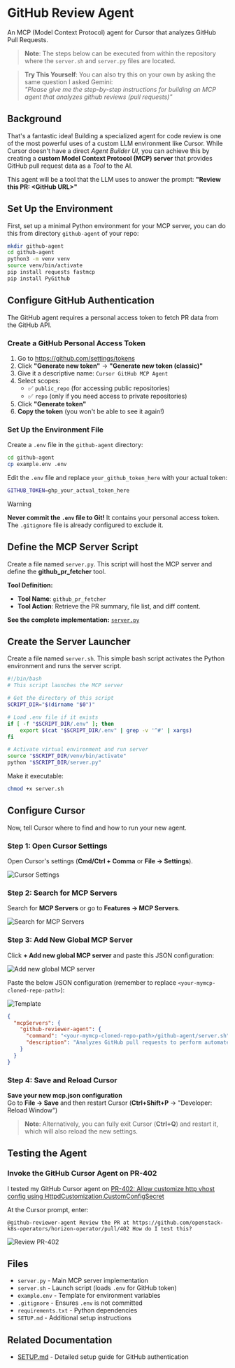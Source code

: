# GitHub Review Agent

An MCP (Model Context Protocol) agent for Cursor that analyzes GitHub Pull Requests.

> **Note**: The steps below can be executed from within the repository where the `server.sh` and `server.py` files are located.

> **Try This Yourself**: You can also try this on your own by asking the same question I asked Gemini:  
> *"Please give me the step-by-step instructions for building an MCP agent that analyzes github reviews (pull requests)"*

## Background

That's a fantastic idea! Building a specialized agent for code review is one of the most powerful uses of a custom LLM environment like Cursor. While Cursor doesn't have a direct *Agent Builder UI*, you can achieve this by creating a **custom Model Context Protocol (MCP) server** that provides GitHub pull request data as a *Tool* to the AI.

This agent will be a tool that the LLM uses to answer the prompt: **"Review this PR: &lt;GitHub URL&gt;"**

## Set Up the Environment

First, set up a minimal Python environment for your MCP server, you can do this from directory `github-agent` of your repo:

```bash
mkdir github-agent
cd github-agent
python3 -m venv venv
source venv/bin/activate
pip install requests fastmcp
pip install PyGithub
```

## Configure GitHub Authentication

The GitHub agent requires a personal access token to fetch PR data from the GitHub API.

### Create a GitHub Personal Access Token

1. Go to https://github.com/settings/tokens
2. Click **"Generate new token"** → **"Generate new token (classic)"**
3. Give it a descriptive name: `Cursor GitHub MCP Agent`
4. Select scopes:
   - ✅ `public_repo` (for accessing public repositories)
   - ✅ `repo` (only if you need access to private repositories)
5. Click **"Generate token"**
6. **Copy the token** (you won't be able to see it again!)

### Set Up the Environment File

Create a `.env` file in the `github-agent` directory:

```bash
cd github-agent
cp example.env .env
```

Edit the `.env` file and replace `your_github_token_here` with your actual token:

```bash
GITHUB_TOKEN=ghp_your_actual_token_here
```

> [!WARNING]
> **Never commit the `.env` file to Git!** It contains your personal access token.  
> The `.gitignore` file is already configured to exclude it.

## Define the MCP Server Script

Create a file named `server.py`. This script will host the MCP server and define the **github_pr_fetcher** tool.

**Tool Definition:**
- **Tool Name**: `github_pr_fetcher`
- **Tool Action**: Retrieve the PR summary, file list, and diff content.

**See the complete implementation:** [`server.py`](server.py)

## Create the Server Launcher

Create a file named `server.sh`. This simple bash script activates the Python environment and runs the server script.

```bash
#!/bin/bash
# This script launches the MCP server

# Get the directory of this script
SCRIPT_DIR="$(dirname "$0")"

# Load .env file if it exists
if [ -f "$SCRIPT_DIR/.env" ]; then
    export $(cat "$SCRIPT_DIR/.env" | grep -v '^#' | xargs)
fi

# Activate virtual environment and run server
source "$SCRIPT_DIR/venv/bin/activate"
python "$SCRIPT_DIR/server.py"
```

Make it executable:

```bash
chmod +x server.sh
```

## Configure Cursor

Now, tell Cursor where to find and how to run your new agent.

### Step 1: Open Cursor Settings

Open Cursor's settings (**Cmd/Ctrl + Comma** or **File -> Settings**).

![Cursor Settings](../images/howto_use_cursor_mcp_ageng_github_settings.png)

### Step 2: Search for MCP Servers

Search for **MCP Servers** or go to **Features -> MCP Servers**.

![Search for MCP Servers](../images/howto_use_cursor_mcp_ageng_github_search_for_mcp_servers.png)

### Step 3: Add New Global MCP Server

Click **+ Add new global MCP server** and paste this JSON configuration:

![Add new global MCP server](../images/howto_use_cursor_mcp_ageng_github_add_new_global_mcp_server.png)

Paste the below JSON configuration (remember to replace `<your-mymcp-cloned-repo-path>`):

![Template](../images/howto_use_cursor_mcp_ageng_github_add_new_global_mcp_server_template.png)

```json
{
  "mcpServers": {
    "github-reviewer-agent": {
      "command": "<your-mymcp-cloned-repo-path>/github-agent/server.sh",
      "description": "Analyzes GitHub pull requests to perform automated code review."
    }
  }
}
```

### Step 4: Save and Reload Cursor

**Save your new mcp.json configuration**  
Go to **File → Save** and then restart Cursor (**Ctrl+Shift+P** → "Developer: Reload Window")

> **Note**: Alternatively, you can fully exit Cursor (**Ctrl+Q**) and restart it, which will also reload the new settings.

## Testing the Agent

### Invoke the GitHub Cursor Agent on PR-402

I tested my GitHub Cursor agent on [PR-402: Allow customize http vhost config using HttpdCustomization.CustomConfigSecret](https://github.com/openstack-k8s-operators/horizon-operator/pull/402)

At the Cursor prompt, enter:

```
@github-reviewer-agent Review the PR at https://github.com/openstack-k8s-operators/horizon-operator/pull/402 How do I test this?
```

![Review PR-402](../images/howto_use_cursor_mcp_ageng_github_add_new_global_mcp_server_review_github_pull_request_402.png)

## Files

- `server.py` - Main MCP server implementation
- `server.sh` - Launch script (loads `.env` for GitHub token)
- `example.env` - Template for environment variables
- `.gitignore` - Ensures `.env` is not committed
- `requirements.txt` - Python dependencies
- `SETUP.md` - Additional setup instructions

## Related Documentation

- [SETUP.md](SETUP.md) - Detailed setup guide for GitHub authentication
